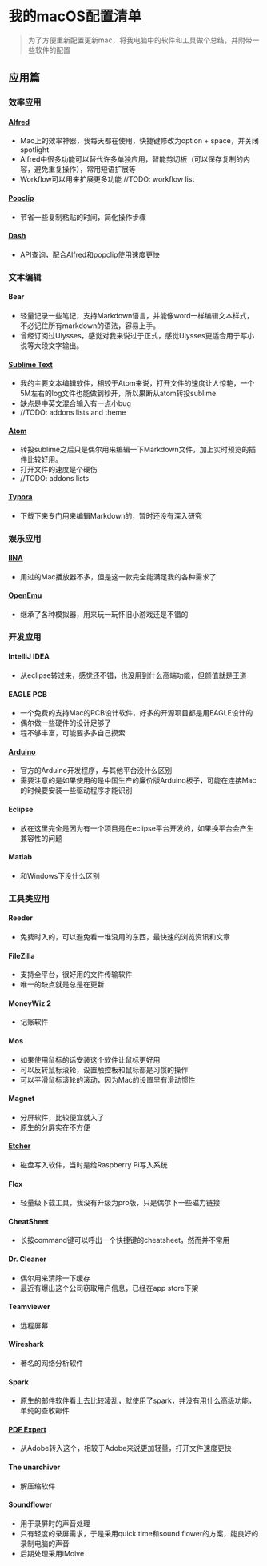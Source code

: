 # 我的macOS配置清单

> 为了方便重新配置更新mac，将我电脑中的软件和工具做个总结，并附带一些软件的配置

## 应用篇

### 效率应用

#### [Alfred](https://www.alfredapp.com)

- Mac上的效率神器，我每天都在使用，快捷键修改为option + space，并关闭spotlight
- Alfred中很多功能可以替代许多单独应用，智能剪切板（可以保存复制的内容，避免重复操作），常用短语扩展等
- Workflow可以用来扩展更多功能 //TODO: workflow list

#### [Popclip](https://pilotmoon.com/popclip/)

- 节省一些复制粘贴的时间，简化操作步骤

#### [Dash](https://kapeli.com/dash)

- API查询，配合Alfred和popclip使用速度更快

### 文本编辑

#### Bear

- 轻量记录一些笔记，支持Markdown语言，并能像word一样编辑文本样式，不必记住所有markdown的语法，容易上手。
- 曾经订阅过Ulysses，感觉对我来说过于正式，感觉Ulysses更适合用于写小说等大段文字输出。

#### [Sublime Text](https://www.sublimetext.com)

- 我的主要文本编辑软件，相较于Atom来说，打开文件的速度让人惊艳，一个5M左右的log文件也能做到秒开，所以果断从atom转投sublime
- 缺点是中英文混合输入有一点小bug
- //TODO: addons lists and theme

#### [Atom](https://atom.io)

- 转投sublime之后只是偶尔用来编辑一下Markdown文件，加上实时预览的插件比较好用。
- 打开文件的速度是个硬伤
- //TODO: addons lists

#### [Typora](https://typora.io)

- 下载下来专门用来编辑Markdown的，暂时还没有深入研究

### 娱乐应用

#### [IINA](https://lhc70000.github.io/iina/zh-cn/)

- 用过的Mac播放器不多，但是这一款完全能满足我的各种需求了

#### [OpenEmu](http://openemu.org)

- 继承了各种模拟器，用来玩一玩怀旧小游戏还是不错的

### 开发应用

#### IntelliJ IDEA

- 从eclipse转过来，感觉还不错，也没用到什么高端功能，但颜值就是王道

#### EAGLE PCB

- 一个免费的支持Mac的PCB设计软件，好多的开源项目都是用EAGLE设计的
- 偶尔做一些硬件的设计足够了
- 程不够丰富，可能要多多自己摸索

#### [Arduino](https://www.arduino.cc/en/Main/Software)

- 官方的Arduino开发程序，与其他平台没什么区别
- 需要注意的是如果使用的是中国生产的廉价版Arduino板子，可能在连接Mac的时候要安装一些驱动程序才能识别

#### Eclipse

- 放在这里完全是因为有一个项目是在eclipse平台开发的，如果换平台会产生兼容性的问题

#### Matlab

- 和Windows下没什么区别


### 工具类应用

#### Reeder

- 免费时入的，可以避免看一堆没用的东西，最快速的浏览资讯和文章

#### FileZilla

- 支持全平台，很好用的文件传输软件
- 唯一的缺点就是总是在更新

#### MoneyWiz 2

- 记账软件

#### Mos

- 如果使用鼠标的话安装这个软件让鼠标更好用
- 可以反转鼠标滚轮，设置触控板和鼠标都是习惯的操作
- 可以平滑鼠标滚轮的滚动，因为Mac的设置里有滑动惯性

#### Magnet

- 分屏软件，比较便宜就入了
- 原生的分屏实在不方便

#### [Etcher](https://pdfexpert.com)

- 磁盘写入软件，当时是给Raspberry Pi写入系统

#### Flox

- 轻量级下载工具，我没有升级为pro版，只是偶尔下一些磁力链接

#### CheatSheet

- 长按command键可以呼出一个快捷键的cheatsheet，然而并不常用

#### Dr. Cleaner

- 偶尔用来清除一下缓存
- 最近有爆出这个公司窃取用户信息，已经在app store下架

#### Teamviewer

- 远程屏幕

#### Wireshark

- 著名的网络分析软件

#### Spark

- 原生的邮件软件看上去比较凌乱，就使用了spark，并没有用什么高级功能，单纯的查收邮件

#### [PDF Expert](https://pdfexpert.com)

- 从Adobe转入这个，相较于Adobe来说更加轻量，打开文件速度更快

#### The unarchiver

- 解压缩软件

#### Soundflower

- 用于录屏时的声音处理
- 只有轻度的录屏需求，于是采用quick time和sound flower的方案，能良好的录制电脑的声音
- 后期处理采用iMoive
